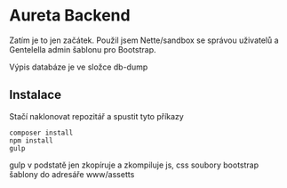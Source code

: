Aureta Backend
=============

Zatím je to jen začátek. Použil jsem Nette/sandbox se správou uživatelů a Gentelella admin šablonu pro Bootstrap.

Výpis databáze je ve složce db-dump 


Instalace
------------

Stačí naklonovat repozitář a spustit tyto příkazy

	composer install
	npm install
	gulp


gulp v podstatě jen zkopíruje a zkompiluje js, css soubory bootstrap šablony do adresáře www/assetts